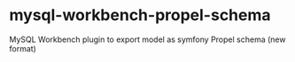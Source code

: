 mysql-workbench-propel-schema
=============================

MySQL Workbench plugin to export model as symfony Propel schema (new format)